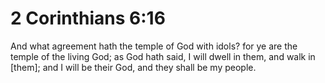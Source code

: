# 2 Corinthians 6:16

And what agreement hath the temple of God with idols? for ye are the temple of the living God; as God hath said, I will dwell in them, and walk in [them]; and I will be their God, and they shall be my people.